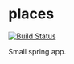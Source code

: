 # places

[![Build Status](https://travis-ci.org/RemoNova/places.svg?branch=master)](https://travis-ci.org/RemoNova/places)

Small spring app.
